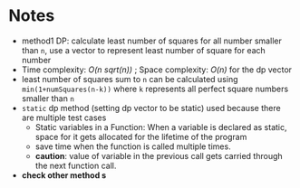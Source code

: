 # Notes 
* method1 DP: calculate least number of squares for all number smaller than `n`, use a vector to represent least number of square for each number
* Time complexity: _O(n sqrt(n))_ ; Space complexity: _O(n)_ for the dp vector
* least number of squares sum to `n` can be calculated using `min(1+numSquares(n-k))` where `k` represents all perfect square numbers smaller than `n`
* `static` dp method (setting dp vector to be static) used because there are multiple test cases 
    * Static variables in a Function: When a variable is declared as static, space for it gets allocated for the lifetime of the program 
    * save time when the function is called multiple times.
    * **caution**: value of variable in the previous call gets carried through the next function call.
* **check other method s**
